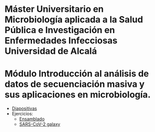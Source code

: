 # Máster Universitario en Microbiología aplicada a la Salud Pública e Investigación en Enfermedades Infecciosas Universidad de Alcalá
# Módulo Introducción al análisis de datos de secuenciación masiva y sus aplicaciones en microbiología.

- [Diapositivas]()
- Ejercicios:
  - [Ensamblado]()
  - [SARS-CoV-2 galaxy](https://github.com/svarona/virology_training_1/blob/main/resources/galaxy/exercises/SARS-CoV-2_trainig.md)
